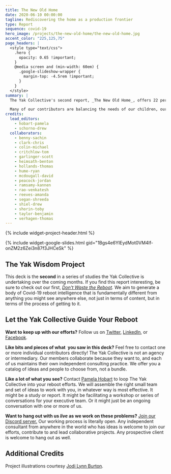 ```yaml
---
title: The New Old Home
date: 2020-06-10 00:00:00
tagline: Rediscovering the home as a production frontier
type: Report
sequence: covid-19
hero_image: /projects/the-new-old-home/the-new-old-home.jpg
accent_color: "225,125,75"
page_headers: |
  <style type="text/css">
    .hero {
      opacity: 0.65 !important;
    }
    @media screen and (min-width: 60em) {
      .google-slideshow-wrapper {
        margin-top: -4.5rem !important;
      }
    }
  </style>
summary: |
  The Yak Collective's second report, _The New Old Home_, offers 22 perspectives built around Pamela Hobart's central thesis: as work returns to the home in the form of remote work opportunities (a trend now dramatically accelerated by pandemic circumstances), we can turn to historical modes of integrated living, reconsidered in light of newer technology, to guide our attempts at co-located life and work. 

  Many of our contributors are balancing the needs of our children, our parents and grandparents, our partners, and ourselves as we adapt to this _unprecedented_ situation. We offer our ideas freely in the hope that they might help us to design a better future for our homes and families.
credits:
  lead_editors:
    - hobart-pamela
    - schorno-drew
  collaborators:
    - benny-sachin
    - clark-chris
    - colin-michael
    - critchlow-tom
    - garlinger-scott
    - heimsath-benton
    - hollands-thomas
    - hume-ryan
    - mcdougall-david
    - peacock-jordan
    - ramsamy-kannen
    - rao-venkatesh
    - reeves-amanda
    - segan-shreeda
    - shiel-drew
    - shorin-toby
    - taylor-benjamin
    - verhagen-thomas
---
```


{% include widget-project-header.html %}

{% include widget-google-slides.html gid="1Bgs4e6YIEydMot0VM4lf-onZM2z6Zei3n87f3JHCeSk" %}

## The Yak Wisdom Project

This deck is the **second** in a series of studies the Yak Collective is undertaking over the coming months. If you find this report interesting, be sure to check out our first, [_Don't Waste the Reboot_](/projects/dont-waste-the-reboot/). We aim to generate a body of Covid-19 reboot intelligence that is fundamentally different from anything you might see anywhere else, not just in terms of content, but in terms of the process of getting to it. 

## Let the Yak Collective Guide Your Reboot

**Want to keep up with our efforts?** Follow us on [Twitter](https://twitter.com/yak_collective), [LinkedIn](https://www.linkedin.com/company/yak-collective/), or [Facebook](https://www.facebook.com/The-Yak-Collective-115005446854705).

**Like bits and pieces of what you saw in this deck?** Feel free to contact one or more individual contributors directly! The Yak Collective is not an agency or intermediary. Our members collaborate because they want to, and each of us maintains their own independent consulting practice. We offer you a catalog of ideas and people to choose from, not a bundle.

**Like a lot of what you see?** Contact [Pamela Hobart](/members/hobart-pamela/) to loop The Yak Collective into your reboot efforts. We will assemble the right small team and set of ideas to work with you, in whatever way is most effective. It might be a study or report. It might be facilitating a workshop or series of conversations for your executive team. Or it might just be an ongoing conversation with one or more of us.

**Want to hang out with us _live_ as we work on these problems?** [Join our Discord server.](/join/) Our working process is literally open. Any independent consultant from anywhere in the world who has ideas is welcome to join our efforts, contribute to and lead collaborative projects. Any prospective client is welcome to hang out as well.

## Additional Credits

Project illustrations courtesy [Jodi Lynn Burton](http://jodilynndoodles.com/).
